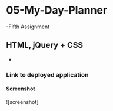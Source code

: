 # 05-My-Day-Planner
-Fifth Assignment

## HTML, jQuery + CSS
-

### Link to deployed application

#### Screenshot

![screenshot]

  
